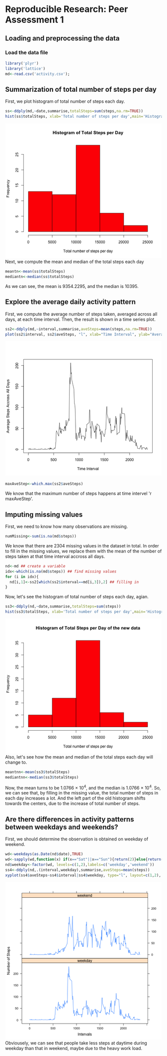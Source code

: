 # Reproducible Research: Peer Assessment 1


## Loading and preprocessing the data
### Load the data file 

```r
library('plyr')
library('lattice')
md<-read.csv('activity.csv');
```


## Summarization of total number of steps per day
First, we plot histogram of total number of steps each day. 

```r
ss<-ddply(md,~date,summarise,totalSteps=sum(steps,na.rm=TRUE))
hist(ss$totalSteps, xlab='Total number of steps per day',main='Histogram of Total Steps per Day', col='red')
```

![plot of chunk unnamed-chunk-2](figure/unnamed-chunk-2.png) 
Next, we compute the mean and median of the total steps each day

```r
meantn<-mean(ss$totalSteps)
mediantn<-median(ss$totalSteps)
```
As we can see, the mean is 9354.2295, and the median is 10395.

## Explore the average daily activity pattern
First, we compute the average number of steps taken, averaged across all days, at each time interval. Then, the result is shown in a time series plot.

```r
ss2<-ddply(md,~interval,summarise,aveSteps=mean(steps,na.rm=TRUE))
plot(ss2$interval, ss2$aveSteps, "l", xlab="Time Interval", ylab="Average Steps Accross All Days")
```

![plot of chunk unnamed-chunk-4](figure/unnamed-chunk-4.png) 

```r
maxAveStep<-which.max(ss2$aveSteps)
```
We know that the maximum number of steps happens at time intervel 'r maxAveStep'.

## Imputing missing values
First, we need to know how many observations are missing. 

```r
numMissing<-sum(is.na(md$steps))
```
We know that there are 2304 missing values in the dataset in total. In order to fill in the missing values, we replace them with the mean of the number of steps taken at that time interval accross all days. 

```r
nd<-md ## create a variable
idx<-which(is.na(md$steps)) ## find missing values
for (i in idx){
  nd[i,1]<-ss2[which(ss2$interval==md[i,3]),2] ## filling in
}
```
Now, let's see the histogram of total number of steps each day, agian.

```r
ss3<-ddply(nd,~date,summarise,totalSteps=sum(steps))
hist(ss3$totalSteps, xlab='Total number of steps per day',main='Histogram of Total Steps per Day of the new data', col='red')
```

![plot of chunk unnamed-chunk-7](figure/unnamed-chunk-7.png) 
Also, let's see how the mean and median of the total steps each day will change to.

```r
meantnn<-mean(ss3$totalSteps)
mediantnn<-median(ss3$totalSteps)
```
Now, the mean turns to be 1.0766 &times; 10<sup>4</sup>, and the median is 1.0766 &times; 10<sup>4</sup>. So, we can see that, by filling in the missing value, the total number of steps in each day increases a lot. And the left part of the old histogram shifts towards the centers, due to the increase of total number of steps. 

## Are there differences in activity patterns between weekdays and weekends?
First, we should determine the observation is obtained on weekday of weekend. 

```r
wd<-weekdays(as.Date(nd$date),TRUE)
wd<-sapply(wd,function(x) if(x=="Sat"||x=="Sun"){return(2)}else{return(1)})
nd$weekday<-factor(wd, levels=c(1,2),labels=c('weekday','weekend'))
ss4<-ddply(nd,.(interval,weekday),summarise,aveSteps=mean(steps))
xyplot(ss4$aveSteps~ss4$interval|ss4$weekday, type="l", layout=c(1,2), xlab="Intervals", ylab="Number of Steps")
```

![plot of chunk unnamed-chunk-9](figure/unnamed-chunk-9.png) 
Obviousely, we can see that people take less steps at daytime during weekday than that in weekend, maybe due to the heavy work load.

